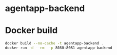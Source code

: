 # agentapp-backend

# Docker build

```bash
docker build --no-cache -t agentapp-backend .
docker run -d --rm  -p 8080:8081 agentapp-backend
```